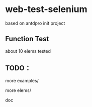 # web-test-selenium
based on antdpro init project

## Function Test
about 10 elems tested

## TODO：
more examples/

more elems/

doc
